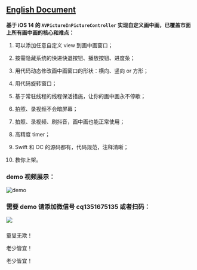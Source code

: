 ## [English Document](README_en.md)



**基于 iOS 14 的 `AVPictureInPictureController` 实现自定义画中画，已覆盖市面上所有画中画的核心和难点：**

1. 可以添加任意自定义 view 到画中画窗口；

2. 按需隐藏系统的快进快退按钮、播放按钮、进度条；

3. 用代码动态修改画中画窗口的形状：横向、竖向 or 方形；

4. 用代码旋转窗口；

5. 基于常驻线程的线程保活措施，让你的画中画永不停歇；

6. 拍照、录视频不会暗屏幕；

7. 拍照、录视频、刷抖音，画中画也能正常使用；

8. 高精度 timer；

9. Swift 和 OC 的源码都有，代码规范，注释清晰；

10. 教你上架。


   



### demo 视频展示：

![demo](demo.gif)



### 需要 demo 请添加微信号 cq1351675135 或者扫码：

![](wechat.png)

### 

童叟无欺！

老少皆宜！

老少皆宜！

